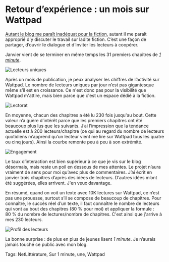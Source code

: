 # Retour d’expérience : un mois sur Wattpad

[Autant le blog me paraît inadéquat pour la fiction](http://blog.tcrouzet.com/2015/02/01/le-blog-nest-pas-un-espace-litteraire/), autant il me paraît approprié d'y discuter le travail sur ladite fiction. C’est une façon de partager, d’ouvrir le dialogue et d’inviter les lecteurs à coopérer.

Janvier vient de se terminer en même temps les 31 premiers chapitres de [*1 minute*](http://blog.tcrouzet.com/une-minute/).

![Lecteurs uniques](http://blog.tcrouzet.comhttps://tcrouzet.com/images_tc/2015/02/wattpad-01-1.png)

Après un mois de publication, je peux analyser les chiffres de l’activité sur Wattpad. Le nombre de lecteurs uniques par jour n’est pas gigantesque même s’il est en croissance. Ce n'est donc pas pour la visibilité que Wattpad m'attire, mais bien parce que c'est un espace dédié à la fiction.

![Lectorat](http://blog.tcrouzet.comhttps://tcrouzet.com/images_tc/2015/02/wattpad-01-9.png)

En moyenne, chacun des chapitres a été lu 230 fois jusqu'au bout. Cette valeur n’a guère d’intérêt parce que les premiers chapitres ont été beaucoup plus lus que les suivants. J’ai l’impression que la tendance actuelle est à 200 lecteurs/chapitre (ce qui au regard du nombre de lecteurs quotidiens m’apprend qu’un lecteur vient me lire sur Wattpad tous les quatre ou cinq jours). Ainsi la courbe remonte peu à peu à son extrémité.

![Engagement](http://blog.tcrouzet.comhttps://tcrouzet.com/images_tc/2015/02/wattpad-01-8.png)

Le taux d’interaction est bien supérieur à ce que je vis sur le blog désormais, mais reste un poil en dessous de mes attentes. Le projet n’aura vraiment de sens pour moi qu’avec plus de commentaires. J’ai écrit en janvier trois chapitres d’après des idées de lecteurs. D’autres idées m’ont été suggérées, elles arrivent. J'en veux davantage.

En résumé, quand on voit un texte avec 10K lectures sur Wattpad, ce n’est pas une prouesse, surtout s’il se compose de beaucoup de chapitres. Pour connaître, le succès réel d’un texte, il faut connaître le nombre de lecteurs qui vont au bout des chapitres (80 % pour moi) et appliquer la formule : 80 % du nombre de lectures/nombre de chapitres. C'est ainsi que j'arrive à mes 230 lecteurs.

![Profil des lecteurs](http://blog.tcrouzet.comhttps://tcrouzet.com/images_tc/2015/02/wattpad-01-5.png)

La bonne surprise : de plus en plus de jeunes lisent *1 minute*. Je n’aurais jamais touché ce public avec mon blog.

Tags: NetLittérature, Sur 1 minute, une, Wattpad